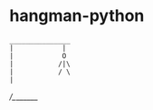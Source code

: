 # hangman-python

    _______________
    |            |
    |            O
    |           /|\
    |           / \
    |
  _/\________
